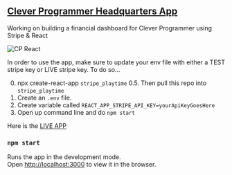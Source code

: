 ## [Clever Programmer Headquarters App](https://cpreact.com)
Working on building a financial dashboard for Clever Programmer using Stripe & React

![CP React](https://i.imgur.com/R3zGhQC.png)

In order to use the app, make sure to update your env file with either a TEST stripe key or LIVE stripe key.
To do so...

0. npx create-react-app `stripe_playtime`
0.5. Then pull this repo into `stripe_playtime`
1. Create an `.env` file.
2. Create variable called `REACT_APP_STRIPE_API_KEY=yourApiKeyGoesHere`
3. Open up command line and do `npm start`

Here is the [LIVE APP](https://cpreact.com)

### `npm start`

Runs the app in the development mode.<br />
Open [http://localhost:3000](http://localhost:3000) to view it in the browser.
